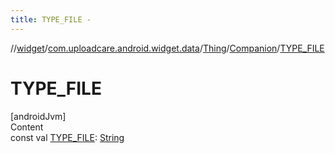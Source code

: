 ```yaml
---
title: TYPE_FILE -
---
```

//[widget](../../../index.md)/[com.uploadcare.android.widget.data](../../index.md)/[Thing](../index.md)/[Companion](index.md)/[TYPE_FILE](-t-y-p-e_-f-i-l-e.md)



# TYPE_FILE  
[androidJvm]  
Content  
const val [TYPE_FILE](-t-y-p-e_-f-i-l-e.md): [String](https://kotlinlang.org/api/latest/jvm/stdlib/kotlin/-string/index.html)  



